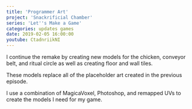 ```yaml
---
title: 'Programmer Art'
project: 'Snackrificial Chamber'
series: 'Let''s Make a Game'
categories: updates games
date: 2019-02-05 16:00:00
youtube: CtadnriikNI
---
```

I continue the remake by creating new models for the chicken, conveyor belt, and ritual circle as well as creating floor and wall tiles.

<!-- more -->

These models replace all of the placeholder art created in the previous episode.

I use a combination of MagicaVoxel, Photoshop, and remapped UVs to create the models I need for my game.
